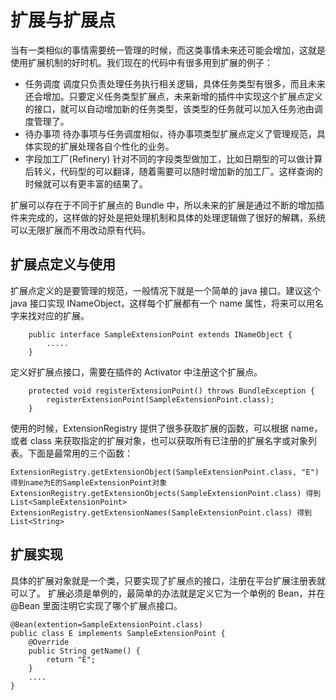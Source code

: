 # 扩展与扩展点

当有一类相似的事情需要统一管理的时候，而这类事情未来还可能会增加，这就是使用扩展机制的好时机。我们现在的代码中有很多用到扩展的例子：

- 任务调度
  调度只负责处理任务执行相关逻辑，具体任务类型有很多，而且未来还会增加。只要定义任务类型扩展点，未来新增的插件中实现这个扩展点定义的接口，就可以自动增加新的任务类型，该类型的任务就可以加入任务池由调度管理了。
- 待办事项
  待办事项与任务调度相似，待办事项类型扩展点定义了管理规范，具体实现的扩展处理各自个性化的业务。
- 字段加工厂(Refinery)
  针对不同的字段类型做加工，比如日期型的可以做计算后转义，代码型的可以翻译，随着需要可以随时增加新的加工厂。这样查询的时候就可以有更丰富的结果了。

扩展可以存在于不同于扩展点的 Bundle 中，所以未来的扩展是通过不断的增加插件来完成的，这样做的好处是把处理机制和具体的处理逻辑做了很好的解耦，系统可以无限扩展而不用改动原有代码。

## 扩展点定义与使用

扩展点定义的是要管理的规范，一般情况下就是一个简单的 java 接口。建议这个 java 接口实现 INameObject，这样每个扩展都有一个 name 属性，将来可以用名字来找对应的扩展。

```
    public interface SampleExtensionPoint extends INameObject {
        .....
    }
```

定义好扩展点接口，需要在插件的 Activator 中注册这个扩展点。

```
	protected void registerExtensionPoint() throws BundleException {
        registerExtensionPoint(SampleExtensionPoint.class);
	}
```

使用的时候，ExtensionRegistry 提供了很多获取扩展的函数，可以根据 name，或者 class 来获取指定的扩展对象，也可以获取所有已注册的扩展名字或对象列表。下面是最常用的三个函数：

    ExtensionRegistry.getExtensionObject(SampleExtensionPoint.class, "E") 得到name为E的SampleExtensionPoint对象
    ExtensionRegistry.getExtensionObjects(SampleExtensionPoint.class) 得到 List<SampleExtensionPoint>
    ExtensionRegistry.getExtensionNames(SampleExtensionPoint.class) 得到 List<String>

## 扩展实现

具体的扩展对象就是一个类，只要实现了扩展点的接口，注册在平台扩展注册表就可以了。
扩展必须是单例的，最简单的办法就是定义它为一个单例的 Bean，并在 @Bean 里面注明它实现了哪个扩展点接口。

    @Bean(extention=SampleExtensionPoint.class)
    public class E implements SampleExtensionPoint {
        @Override
        public String getName() {
            return "E";
        }
        ....
    }

